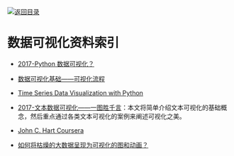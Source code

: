[![返回目录](https://parg.co/UGo)](https://parg.co/b4z) 


 


 


 



# 数据可视化资料索引



- [2017-Python 数据可视化？](https://parg.co/b2a)

- [数据可视化基础——可视化流程](http://geekplux.com/2017/01/01/basics-of-data-visualization-the-process-model.html)

- [Time Series Data Visualization with Python](http://machinelearningmastery.com/time-series-data-visualization-with-python/?utm_source=tuicool&utm_medium=referral)
 
- [2017-文本数据可视化——一图胜千言](http://geekplux.com/2017/06/26/text-data-visualization.html)：本文将简单介绍文本可视化的基础概念，然后重点通过各类文本可视化的案例来阐述可视化之美。 



- [John C. Hart Coursera](https://zh.coursera.org/learn/datavisualization)

- [如何将枯燥的大数据呈现为可视化的图和动画？](http://6me.us/PcSM)
